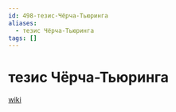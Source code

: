 ```yaml
---
id: 498-тезис-Чёрча-Тьюринга
aliases:
  - тезис Чёрча-Тьюринга
tags: []
---
```


# тезис Чёрча-Тьюринга

[wiki](https://ru.wikipedia.org/wiki/%D0%A2%D0%B5%D0%B7%D0%B8%D1%81_%D0%A7%D1%91%D1%80%D1%87%D0%B0_%E2%80%94_%D0%A2%D1%8C%D1%8E%D1%80%D0%B8%D0%BD%D0%B3%D0%B0)
